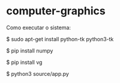 # computer-graphics

Como executar o sistema:

$ sudo apt-get install python-tk python3-tk

$ pip install numpy

$ pip install vg

$ python3 source/app.py
